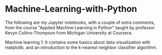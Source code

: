 # Machine-Learning-with-Python
The following are my Jupyter notebooks, with a couple of extra comments, from the course "Applied Machine Learning in Python" taught by professor Kevyn Collins-Thompson from Michigan University at Coursera.

Machine learning 1: It contains some basics about data visualization with matplolib, and an introduction to the k-nearest neighbor classifier algorithm.
